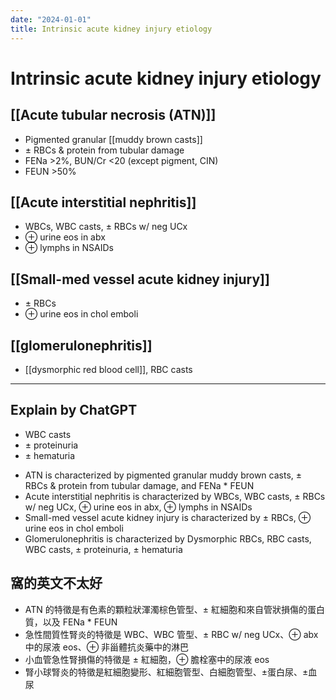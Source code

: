 ```yaml
---
date: "2024-01-01"
title: Intrinsic acute kidney injury etiology
---
```


# Intrinsic acute kidney injury etiology

## [[Acute tubular necrosis (ATN)]]
* Pigmented granular [[muddy brown casts]]
* ± RBCs & protein from tubular damage
* FENa >2%, BUN/Cr <20 (except pigment, CIN)
* FEUN >50%

## [[Acute interstitial nephritis]]
* WBCs, WBC casts, ± RBCs w/ neg UCx
* ⊕ urine eos in abx
* ⊕ lymphs in NSAIDs

## [[Small-med vessel acute kidney injury]]
* ± RBCs
* ⊕ urine eos in chol emboli

## [[glomerulonephritis]]
* [[dysmorphic red blood cell]], RBC casts

---
## Explain by ChatGPT
* WBC casts
* ± proteinuria
* ± hematuria
- ATN is characterized by pigmented granular muddy brown casts, ± RBCs & protein from tubular damage, and FENa * FEUN
- Acute interstitial nephritis is characterized by WBCs, WBC casts, ± RBCs w/ neg UCx, ⊕ urine eos in abx, ⊕ lymphs in NSAIDs
- Small-med vessel acute kidney injury is characterized by ± RBCs, ⊕ urine eos in chol emboli
- Glomerulonephritis is characterized by Dysmorphic RBCs, RBC casts, WBC casts, ± proteinuria, ± hematuria
## 窩的英文不太好
- ATN 的特徵是有色素的顆粒狀渾濁棕色管型、± 紅細胞和來自管狀損傷的蛋白質，以及 FENa * FEUN
- 急性間質性腎炎的特徵是 WBC、WBC 管型、± RBC w/ neg UCx、⊕ abx 中的尿液 eos、⊕ 非甾體抗炎藥中的淋巴
- 小血管急性腎損傷的特徵是 ± 紅細胞，⊕ 膽栓塞中的尿液 eos
- 腎小球腎炎的特徵是紅細胞變形、紅細胞管型、白細胞管型、±蛋白尿、±血尿
